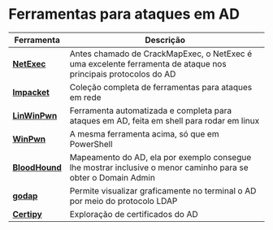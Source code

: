 # Ferramentas para ataques em AD

| Ferramenta                                                   | Descrição                                                                                                     |
| ------------------------------------------------------------ | ------------------------------------------------------------------------------------------------------------- |
| [**NetExec**](https://github.com/Pennyw0rth/NetExec)         | Antes chamado de CrackMapExec, o NetExec é uma excelente ferramenta de ataque nos principais protocolos do AD |
| [**Impacket**](https://github.com/fortra/impacket)           | Coleção completa de ferramentas para ataques em rede                                                          |
| [**LinWinPwn**](https://github.com/lefayjey/linWinPwn)       | Ferramenta automatizada e completa para ataques em AD, feita em shell para rodar em linux                     |
| [**WinPwn**](https://github.com/S3cur3Th1sSh1t/WinPwn)       | A mesma ferramenta acima, só que em PowerShell                                                                |
| [**BloodHound**](https://github.com/BloodHoundAD/BloodHound) | Mapeamento do AD, ela por exemplo consegue lhe mostrar inclusive o menor caminho para se obter o Domain Admin |
| [**godap**](https://github.com/Macmod/godap)                 | Permite visualizar graficamente no terminal o AD por meio do protocolo LDAP                                   |
| [**Certipy**](https://github.com/ly4k/Certipy)               | Exploração de certificados do AD                                                                              |

